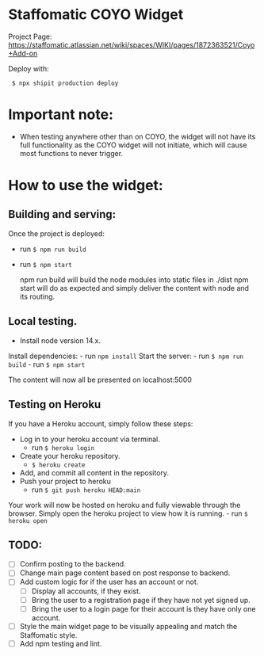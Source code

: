 # Staffomatic COYO Widget

Project Page: https://staffomatic.atlassian.net/wiki/spaces/WIKI/pages/1872363521/Coyo+Add-on

Deploy with:

```
 $ npx shipit production deploy
```

# Important note:
  - When testing anywhere other than on COYO, the widget will not have its full functionality as the COYO widget will not initiate, which will cause most functions to never trigger.

# How to use the widget:

## Building and serving:
  Once the project is deployed:
  - run ```$ npm run build```
  - run ```$ npm start```

    npm run build will build the node modules into static files in ./dist
    npm start will do as expected and simply deliver the content with node and its routing.

## Local testing.
  - Install node version 14.x.

  Install dependencies:
    - run ```npm install```
  Start the server:
    - run ```$ npm run build```
    - run ```$ npm start```

  The content will now all be presented on localhost:5000

## Testing on Heroku
  If you have a Heroku account, simply follow these steps:
  
  - Log in to your heroku account via terminal.
    - run ```$ heroku login```
  - Create your heroku repository.
    - ```$ heroku create```
  - Add, and commit all content in the repository.
  - Push your project to heroku
    - run ```$ git push heroku HEAD:main```

  Your work will now be hosted on heroku and fully viewable through the browser.
  Simply open the heroku project to view how it is running.
    - run ```$ heroku open``` 

## TODO:

- [ ] Confirm posting to the backend.
- [ ] Change main page content based on post response to backend.
- [ ] Add custom logic for if the user has an account or not.
  - [ ] Display all accounts, if they exist.
  - [ ] Bring the user to a registration page if they have not yet signed up.
  - [ ] Bring the user to a login page for their account is they have only one account.
- [ ] Style the main widget page to be visually appealing and match the Staffomatic style.
- [ ] Add npm testing and lint.